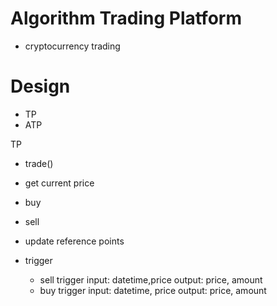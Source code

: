 

# Algorithm Trading Platform

- cryptocurrency trading 


# Design

- TP
- ATP


TP



- trade()
 - get current price
 - buy
 - sell
 - update reference points


- trigger
  - sell trigger
input: datetime,price
output: price, amount
  - buy trigger
input: datetime, price
output: price, amount 



